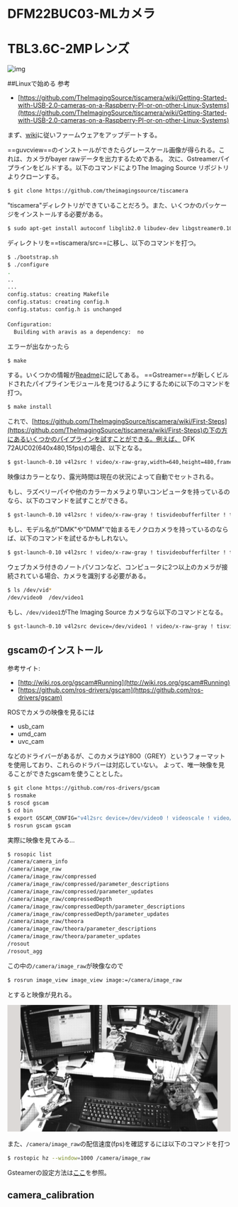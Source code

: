 # DFM22BUC03-MLカメラ
#  TBL3.6C-2MPレンズ

![img](Screenshot2.png)

##Linuxで始める
参考
* [https://github.com/TheImagingSource/tiscamera/wiki/Getting-Started-with-USB-2.0-cameras-on-a-Raspberry-PI-or-on-other-Linux-Systems](https://github.com/TheImagingSource/tiscamera/wiki/Getting-Started-with-USB-2.0-cameras-on-a-Raspberry-PI-or-on-other-Linux-Systems)

まず、[wiki](https://github.com/TheImagingSource/tiscamera/wiki/Getting-Started-with-USB-2.0-CMOS-Cameras)に従いファームウェアをアップデートする。

==guvcview==のインストールができたらグレースケール画像が得られる。これは、カメラがbayer rawデータを出力するためである。
次に、Gstreamerパイプラインをビルドする。以下のコマンドによりThe Imaging Source リポジトリよりクローンする。
```bash
$ git clone https://github.com/theimagingsource/tiscamera
```
"tiscamera"ディレクトリができていることだろう。また、いくつかのパッケージをインストールする必要がある。
```bash
$ sudo apt-get install autoconf libglib2.0 libudev-dev libgstreamer0.10 gstreamer0.10-plugins-base gstreamer0.10-plugins-good gstreamer0.10-plugins-bad gstreamer0.10-tools gstreamer-plugins-base0.10-dev
```
ディレクトリを==tiscamera/src==に移し、以下のコマンドを打つ。
```bash
$ ./bootstrap.sh
$ ./configure
.
..
...
config.status: creating Makefile
config.status: creating config.h
config.status: config.h is unchanged

Configuration:
  Building with aravis as a dependency:  no

```
エラーが出なかったら
```bash
$ make
```
する。いくつかの情報が[Readme](https://github.com/TheImagingSource/tiscamera/tree/master/src)に記してある。
==Gstreamer==が新しくビルドされたパイプラインモジュールを見つけるようにするために以下のコマンドを打つ。
```bash
$ make install
```
これで、[https://github.com/TheImagingSource/tiscamera/wiki/First-Steps](https://github.com/TheImagingSource/tiscamera/wiki/First-Steps)の下の方にあるいくつかのパイプラインを試すことができる。例えば、
DFK 72AUC02(640x480,15fps)の場合、以下となる。
```bash
$ gst-launch-0.10 v4l2src ! video/x-raw-gray,width=640,height=480,framerate=15/1 ! tisvideobufferfilter ! tis_auto_exposure ! tiscolorize ! queue ! tiswhitebalance ! queue ! bayer2rgb ! queue ! ffmpegcolorspace ! ximagesink
```
映像はカラーとなり、露光時間は現在の状況によって自動でセットされる。

もし、ラズベリーパイや他のカラーカメラより早いコンピュータを持っているのなら、以下のコマンドを試すことができる。
```bash
$ gst-launch-0.10 v4l2src ! video/x-raw-gray ! tisvideobufferfilter ! tis_auto_exposure ! tiscolorize ! queue ! tiswhitebalance ! queue ! bayer2rgb ! queue ! ffmpegcolorspace ! ximagesink
```
もし、モデル名が"DMK"や"DMM"で始まるモノクロカメラを持っているのならば、以下のコマンドを試せるかもしれない。
```bash
$ gst-launch-0.10 v4l2src ! video/x-raw-gray ! tisvideobufferfilter ! tis_auto_exposure ! ffmpegcolorspace ! ximagesink
```
ウェブカメラ付きのノートパソコンなど、コンピュータに2つ以上のカメラが接続されている場合、カメラを識別する必要がある。
```bash
$ ls /dev/vid*
/dev/video0  /dev/video1
```
もし、`/dev/video1`がThe Imaging Source カメラなら以下のコマンドとなる。
```bash
$ gst-launch-0.10 v4l2src device=/dev/video1 ! video/x-raw-gray ! tisvideobufferfilter ! tis_auto_exposure ! tiscolorize ! queue ! tiswhitebalance ! queue ! bayer2rgb ! queue ! ffmpegcolorspace ! ximagesink
```


## gscamのインストール
参考サイト:

* [http://wiki.ros.org/gscam#Running](http://wiki.ros.org/gscam#Running)
* [https://github.com/ros-drivers/gscam](https://github.com/ros-drivers/gscam)

ROSでカメラの映像を見るには
* usb_cam
* umd_cam
* uvc_cam

などのドライバーがあるが、このカメラはY800（GREY）というフォーマットを使用しており、これらのドラバーは対応していない。
よって、唯一映像を見ることができたgscamを使うこととした。


```bash
$ git clone https://github.com/ros-drivers/gscam
$ rosmake
$ roscd gscam
$ cd bin
$ export GSCAM_CONFIG="v4l2src device=/dev/video0 ! videoscale ! video/x-raw-gray,width=744,height=480 ! ffmpegcolorspace !"
$ rosrun gscam gscam
```

実際に映像を見てみる...
```bash
$ rosopic list
/camera/camera_info
/camera/image_raw
/camera/image_raw/compressed
/camera/image_raw/compressed/parameter_descriptions
/camera/image_raw/compressed/parameter_updates
/camera/image_raw/compressedDepth
/camera/image_raw/compressedDepth/parameter_descriptions
/camera/image_raw/compressedDepth/parameter_updates
/camera/image_raw/theora
/camera/image_raw/theora/parameter_descriptions
/camera/image_raw/theora/parameter_updates
/rosout
/rosout_agg
```
この中の`/camera/image_raw`が映像なので
```bash
$ rosrun image_view image_view image:=/camera/image_raw
```
とすると映像が見れる。

![img](cam/dsk.png)

また、`/camera/image_raw`の配信速度(fps)を確認するには以下のコマンドを打つ
```bash
$ rostopic hz --window=1000 /camera/image_raw
```

Gsteamerの設定方法は[ここ](http://wiki.oz9aec.net/index.php?title=Gstreamer_cheat_sheet&oldid=1829)を参照。

## camera_calibration


